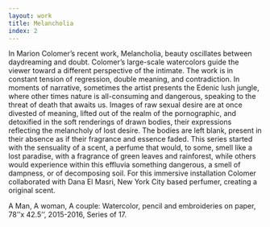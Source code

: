 ```yaml
---
layout: work
title: Melancholia
index: 2
---
```


In Marion Colomer’s recent work, Melancholia, beauty oscillates between daydreaming and doubt. Colomer’s large-scale watercolors guide the viewer toward a different perspective of the intimate. The work is in constant tension of regression, double meaning, and contradiction. In moments of narrative, sometimes the artist presents the Edenic lush jungle, where other times nature is all-consuming and dangerous, speaking to the threat of death that awaits us. Images of raw sexual desire are at once divested of meaning, lifted out of the realm of the pornographic, and detoxified in the soft renderings of drawn bodies, their expressions reflecting the melancholy of lost desire. The bodies are left blank, present in their absence as if their fragrance and essence faded. This series started with the sensuality of a scent, a perfume that would, to some, smell like a lost paradise, with a fragrance of green leaves and rainforest, while others would experience within this effluvia something dangerous, a smell of dampness, or of decomposing soil. For this immersive installation Colomer collaborated with Dana El Masri, New York City based perfumer, creating a original scent.

A Man, A woman, A couple: Watercolor, pencil and embroideries on paper, 78’’x 42.5’’, 2015-2016, Series of 17.
